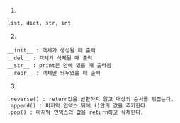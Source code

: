 1.

```
list, dict, str, int
```



2.

```
__init__ : 객체가 생성될 때 출력
__del__ : 객체가 삭제될 때 출력
__str__ : print문 안에 있을 때 출력됨
__repr__ : 객체만 놔두었을 때 출력
```





3.

```python
.reverse() : return값을 반환하지 않고 대상의 순서를 뒤집는다.
.append() : 마지막 인덱스 뒤에 ()안의 값을 추가한다.
.pop() : 마지막 인덱스의 값을 return하고 삭제한다.
```

